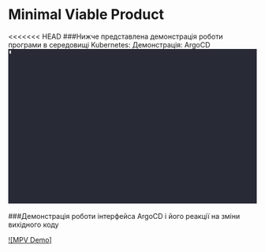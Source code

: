 # Minimal Viable Product
<<<<<<< HEAD
###Нижче представлена демонстрація роботи програми в середовищі Kubernetes:
Демонстрація:
ArgoCD ![Image](./654184.gif)

###Демонстрація роботи інтерфейса ArgoCD і його реакції на зміни вихідного коду

[![MPV Demo]](https://www.youtube.com/watch?v=uGHwzDpGGE0)

